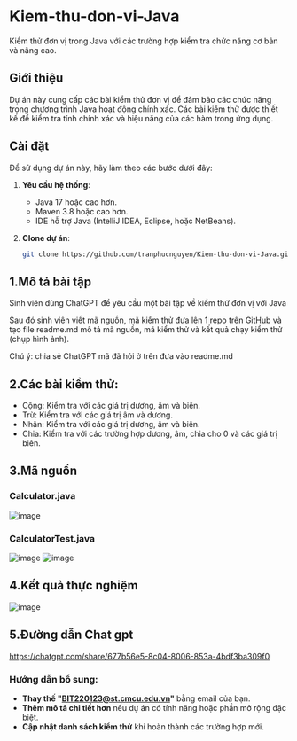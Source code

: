 # Kiem-thu-don-vi-Java
Kiểm thử đơn vị trong Java với các trường hợp kiểm tra chức năng cơ bản và nâng cao.

## Giới thiệu
Dự án này cung cấp các bài kiểm thử đơn vị để đảm bảo các chức năng trong chương trình Java hoạt động chính xác. Các bài kiểm thử được thiết kế để kiểm tra tính chính xác và hiệu năng của các hàm trong ứng dụng.

## Cài đặt
Để sử dụng dự án này, hãy làm theo các bước dưới đây:

1. **Yêu cầu hệ thống**:
   - Java 17 hoặc cao hơn.
   - Maven 3.8 hoặc cao hơn.
   - IDE hỗ trợ Java (IntelliJ IDEA, Eclipse, hoặc NetBeans).

2. **Clone dự án**:
   ```bash
   git clone https://github.com/tranphucnguyen/Kiem-thu-don-vi-Java.git


## 1.Mô tả bài tập
  Sinh viên dùng ChatGPT để yêu cầu một bài tập về kiểm thử đơn vị với Java

  Sau đó sinh viên viết mã nguồn, mã kiểm thử đưa lên 1 repo trên GitHub và tạo file readme.md mô tả mã nguồn, mã kiểm thử và kết quả chạy kiểm thử (chụp hình ảnh).
  
  Chú ý: chia sẻ ChatGPT mã đã hỏi ở trên đưa vào readme.md 
## 2.Các bài kiểm thử:
- Cộng: Kiểm tra với các giá trị dương, âm và biên.
- Trừ: Kiểm tra với các giá trị âm và dương.
- Nhân: Kiểm tra với các giá trị dương, âm và biên.
- Chia: Kiểm tra với các trường hợp dương, âm, chia cho 0 và các giá trị biên.
## 3.Mã nguồn
### Calculator.java
![image](https://github.com/user-attachments/assets/e611c698-5fe7-4127-b477-1259ccf18945)

### CalculatorTest.java
![image](https://github.com/user-attachments/assets/935eecb9-5644-49d7-85b3-d7ef636c22a7)
![image](https://github.com/user-attachments/assets/ac95a5de-68df-442d-ae56-467232671701)

## 4.Kết quả thực nghiệm
![image](https://github.com/user-attachments/assets/5d530fba-0f7b-457c-82be-b1bf1801e59e)
## 5.Đường dẫn Chat gpt
https://chatgpt.com/share/677b56e5-8c04-8006-853a-4bdf3ba309f0
### Hướng dẫn bổ sung:
- **Thay thế "BIT220123@st.cmcu.edu.vn"** bằng email của bạn.
- **Thêm mô tả chi tiết hơn** nếu dự án có tính năng hoặc phần mở rộng đặc biệt.
- **Cập nhật danh sách kiểm thử** khi hoàn thành các trường hợp mới. 



